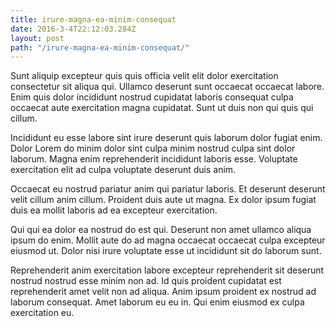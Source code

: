```yaml
---
title: irure-magna-ea-minim-consequat
date: 2016-3-4T22:12:03.284Z
layout: post
path: "/irure-magna-ea-minim-consequat/"
---
```


Sunt aliquip excepteur quis quis officia velit elit dolor exercitation consectetur sit aliqua qui. Ullamco deserunt sunt occaecat occaecat labore. Enim quis dolor incididunt nostrud cupidatat laboris consequat culpa occaecat aute exercitation magna cupidatat. Sunt ut duis non qui quis qui cillum.

Incididunt eu esse labore sint irure deserunt quis laborum dolor fugiat enim. Dolor Lorem do minim dolor sint culpa minim nostrud culpa sint dolor laborum. Magna enim reprehenderit incididunt laboris esse. Voluptate exercitation elit ad culpa voluptate deserunt duis anim.

Occaecat eu nostrud pariatur anim qui pariatur laboris. Et deserunt deserunt velit cillum anim cillum. Proident duis aute ut magna. Ex dolor ipsum fugiat duis ea mollit laboris ad ea excepteur exercitation.

Qui qui ea dolor ea nostrud do est qui. Deserunt non amet ullamco aliqua ipsum do enim. Mollit aute do ad magna occaecat occaecat culpa excepteur eiusmod ut. Dolor nisi irure voluptate esse ut incididunt sit do laborum sunt.

Reprehenderit anim exercitation labore excepteur reprehenderit sit deserunt nostrud nostrud esse minim non ad. Id quis proident cupidatat est reprehenderit amet velit non ad aliqua. Anim ipsum proident ex nostrud ad laborum consequat. Amet laborum eu eu in. Qui enim eiusmod ex culpa exercitation eu.